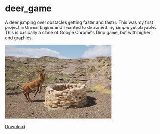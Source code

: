 # deer_game
A deer jumping over obstacles getting faster and faster. This was my first project in Unreal Engine and I wanted to do something simple yet playable. This is basically a clone of Google Chrome's Dino game, but with higher end graphics.

![in-game screen](deergame.png)

[Download](https://arincdemir.itch.io/deer-game)
